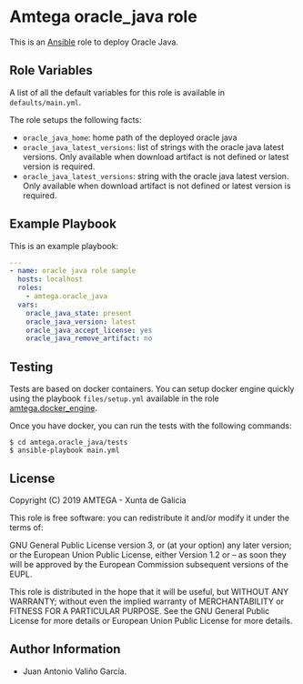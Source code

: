 # Amtega oracle_java role

This is an [Ansible](http://www.ansible.com) role to deploy Oracle Java.

## Role Variables

A list of all the default variables for this role is available in `defaults/main.yml`.

The role setups the following facts:

- `oracle_java_home`: home path of the deployed oracle java
- `oracle_java_latest_versions`: list of strings with the oracle java latest versions. Only available when download artifact is not defined or latest version is required.
- `oracle_java_latest_versions`: string with the oracle java latest version. Only available when download artifact is not defined or latest version is required.

## Example Playbook

This is an example playbook:

``` yaml
---
- name: oracle java role sample
  hosts: localhost
  roles:  
    - amtega.oracle_java
  vars:
    oracle_java_state: present
    oracle_java_version: latest
    oracle_java_accept_license: yes
    oracle_java_remove_artifact: no
```

## Testing

Tests are based on docker containers. You can setup docker engine quickly using the playbook `files/setup.yml` available in the role [amtega.docker_engine](https://galaxy.ansible.com/amtega/docker_engine).

Once you have docker, you can run the tests with the following commands:

```shell
$ cd amtega.oracle_java/tests
$ ansible-playbook main.yml
```

## License

Copyright (C) 2019 AMTEGA - Xunta de Galicia

This role is free software: you can redistribute it and/or modify it under the terms of:

GNU General Public License version 3, or (at your option) any later version; or the European Union Public License, either Version 1.2 or – as soon they will be approved by the European Commission ­subsequent versions of the EUPL.

This role is distributed in the hope that it will be useful, but WITHOUT ANY WARRANTY; without even the implied warranty of MERCHANTABILITY or FITNESS FOR A PARTICULAR PURPOSE.  See the GNU General Public License for more details or European Union Public License for more details.

## Author Information

- Juan Antonio Valiño García.
